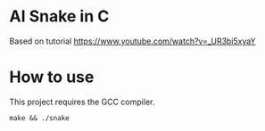 # AI Snake in C
Based on tutorial https://www.youtube.com/watch?v=_UR3bi5xyaY

# How to use

This project requires the GCC compiler.

``make && ./snake``
